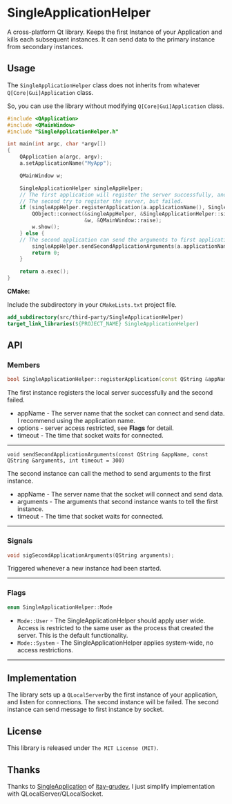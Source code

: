 SingleApplicationHelper
=================
A cross-platform Qt library. Keeps the first Instance of your Application and kills each subsequent instances. It can send data to the primary instance from secondary instances.

Usage
-----

The `SingleApplicationHelper` class does not inherits from whatever `Q[Core|Gui]Application` class.

So, you can use the library without modifying `Q[Core|Gui]Application` class.

```cpp
#include <QApplication>
#include <QMainWindow>
#include "SingleApplicationHelper.h"

int main(int argc, char *argv[])
{
    QApplication a(argc, argv);
    a.setApplicationName("MyApp");

    QMainWindow w;

    SingleApplicationHelper singleAppHelper;
    // The first application will register the server successfully, and listen for connections. 
    // The second try to register the server, but failed.
    if (singleAppHelper.registerApplication(a.applicationName(), SingleApplicationHelper::User, 500)) {
        QObject::connect(&singleAppHelper, &SingleApplicationHelper::sigSecondApplicationArguments,
                         &w, &QMainWindow::raise);
        w.show();
    } else {
    // The second application can send the arguments to first application by the method below.    
        singleAppHelper.sendSecondApplicationArguments(a.applicationName(), "--show", 500);
        return 0;
    }

    return a.exec();
}
```

**CMake:**

Include the subdirectory in your `CMakeLists.txt` project file.

```cmake
add_subdirectory(src/third-party/SingleApplicationHelper)
target_link_libraries(${PROJECT_NAME} SingleApplicationHelper)
```

API
---

### Members

```cpp
bool SingleApplicationHelper::registerApplication(const QString &appName, Options options = Mode::User, int timeout = 300)
```

The first instance registers the local server successfully and the second failed.

- appName - The server name that the socket can connect and send data. I recommend using the application name.
- options - server access restricted, see  **Flags** for detail.
- timeout - The time that socket waits for connected.

---

```
void sendSecondApplicationArguments(const QString &appName, const QString &arguments, int timeout = 300)
```

The second instance can call the method to send arguments to the first instance.

- appName - The server name that the socket will connect and send data.
- arguments - The arguments that second instance wants to tell the first instance.
- timeout -   The time that socket waits for connected.

---

### Signals

```cpp
void sigSecondApplicationArguments(QString arguments);
```

Triggered whenever a new instance had been started. 

---

### Flags

```cpp
enum SingleApplicationHelper::Mode
```

*   `Mode::User` - The SingleApplicationHelper should apply user wide. Access is restricted to the same user as the process that created the server.  This is the default functionality.
*   `Mode::System` - The SingleApplicationHelper applies system-wide, no access restrictions.

---

Implementation
--------------

The library sets up a `QLocalServer`by the first instance of your application, and listen for connections. The second instance will be failed. The second instance can send message to first instance by socket.

License
-------
This library is released under `The MIT License (MIT)`.

## Thanks

Thanks to [SingleApplication](https://github.com/itay-grudev/SingleApplication) of [itay-grudev](https://github.com/itay-grudev), I just simplify implementation with QLocalServer/QLocalSocket.

